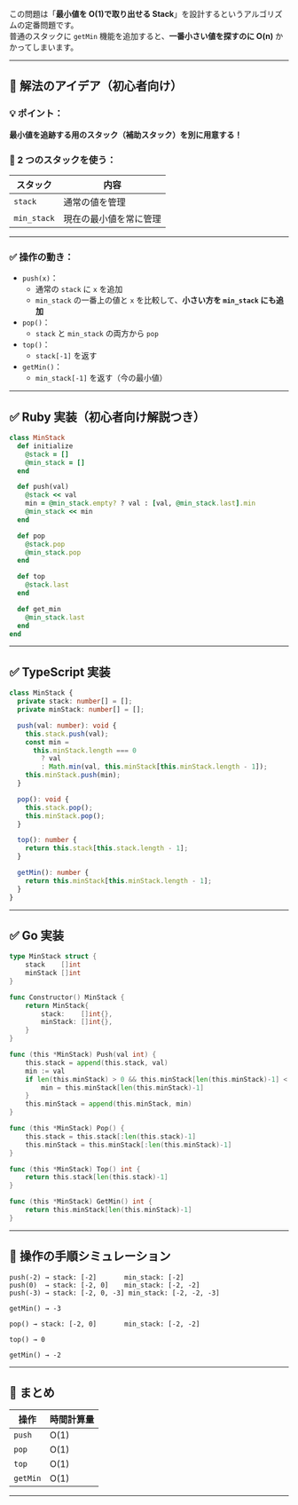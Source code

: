 この問題は「**最小値を O(1)で取り出せる Stack**」を設計するというアルゴリズムの定番問題です。  
普通のスタックに `getMin` 機能を追加すると、**一番小さい値を探すのに O(n)** かかってしまいます。

---

## 🧠 解法のアイデア（初心者向け）

### 💡 ポイント：

**最小値を追跡する用のスタック（補助スタック）を別に用意する！**

### 🎯 2 つのスタックを使う：

| スタック    | 内容                   |
| ----------- | ---------------------- |
| `stack`     | 通常の値を管理         |
| `min_stack` | 現在の最小値を常に管理 |

---

### ✅ 操作の動き：

- `push(x)`：
  - 通常の `stack` に `x` を追加
  - `min_stack` の一番上の値と `x` を比較して、**小さい方を `min_stack` にも追加**
- `pop()`：
  - `stack` と `min_stack` の両方から `pop`
- `top()`：
  - `stack[-1]` を返す
- `getMin()`：
  - `min_stack[-1]` を返す（今の最小値）

---

## ✅ Ruby 実装（初心者向け解説つき）

```ruby
class MinStack
  def initialize
    @stack = []
    @min_stack = []
  end

  def push(val)
    @stack << val
    min = @min_stack.empty? ? val : [val, @min_stack.last].min
    @min_stack << min
  end

  def pop
    @stack.pop
    @min_stack.pop
  end

  def top
    @stack.last
  end

  def get_min
    @min_stack.last
  end
end
```

---

## ✅ TypeScript 実装

```ts
class MinStack {
  private stack: number[] = [];
  private minStack: number[] = [];

  push(val: number): void {
    this.stack.push(val);
    const min =
      this.minStack.length === 0
        ? val
        : Math.min(val, this.minStack[this.minStack.length - 1]);
    this.minStack.push(min);
  }

  pop(): void {
    this.stack.pop();
    this.minStack.pop();
  }

  top(): number {
    return this.stack[this.stack.length - 1];
  }

  getMin(): number {
    return this.minStack[this.minStack.length - 1];
  }
}
```

---

## ✅ Go 実装

```go
type MinStack struct {
    stack    []int
    minStack []int
}

func Constructor() MinStack {
    return MinStack{
        stack:    []int{},
        minStack: []int{},
    }
}

func (this *MinStack) Push(val int) {
    this.stack = append(this.stack, val)
    min := val
    if len(this.minStack) > 0 && this.minStack[len(this.minStack)-1] < val {
        min = this.minStack[len(this.minStack)-1]
    }
    this.minStack = append(this.minStack, min)
}

func (this *MinStack) Pop() {
    this.stack = this.stack[:len(this.stack)-1]
    this.minStack = this.minStack[:len(this.minStack)-1]
}

func (this *MinStack) Top() int {
    return this.stack[len(this.stack)-1]
}

func (this *MinStack) GetMin() int {
    return this.minStack[len(this.minStack)-1]
}
```

---

## 🧪 操作の手順シミュレーション

```text
push(-2) → stack: [-2]       min_stack: [-2]
push(0)  → stack: [-2, 0]    min_stack: [-2, -2]
push(-3) → stack: [-2, 0, -3] min_stack: [-2, -2, -3]

getMin() → -3

pop() → stack: [-2, 0]       min_stack: [-2, -2]

top() → 0

getMin() → -2
```

---

## 📘 まとめ

| 操作     | 時間計算量 |
| -------- | ---------- |
| `push`   | O(1)       |
| `pop`    | O(1)       |
| `top`    | O(1)       |
| `getMin` | O(1)       |

---
